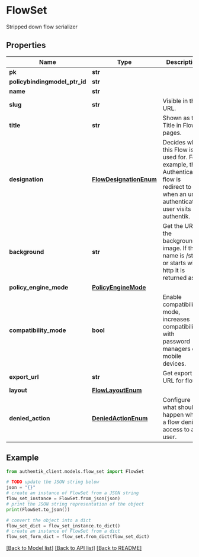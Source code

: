 # FlowSet

Stripped down flow serializer

## Properties

Name | Type | Description | Notes
------------ | ------------- | ------------- | -------------
**pk** | **str** |  | [readonly] 
**policybindingmodel_ptr_id** | **str** |  | [readonly] 
**name** | **str** |  | 
**slug** | **str** | Visible in the URL. | 
**title** | **str** | Shown as the Title in Flow pages. | 
**designation** | [**FlowDesignationEnum**](FlowDesignationEnum.md) | Decides what this Flow is used for. For example, the Authentication flow is redirect to when an un-authenticated user visits authentik. | 
**background** | **str** | Get the URL to the background image. If the name is /static or starts with http it is returned as-is | [readonly] 
**policy_engine_mode** | [**PolicyEngineMode**](PolicyEngineMode.md) |  | [optional] 
**compatibility_mode** | **bool** | Enable compatibility mode, increases compatibility with password managers on mobile devices. | [optional] 
**export_url** | **str** | Get export URL for flow | [readonly] 
**layout** | [**FlowLayoutEnum**](FlowLayoutEnum.md) |  | [optional] 
**denied_action** | [**DeniedActionEnum**](DeniedActionEnum.md) | Configure what should happen when a flow denies access to a user. | [optional] 

## Example

```python
from authentik_client.models.flow_set import FlowSet

# TODO update the JSON string below
json = "{}"
# create an instance of FlowSet from a JSON string
flow_set_instance = FlowSet.from_json(json)
# print the JSON string representation of the object
print(FlowSet.to_json())

# convert the object into a dict
flow_set_dict = flow_set_instance.to_dict()
# create an instance of FlowSet from a dict
flow_set_form_dict = flow_set.from_dict(flow_set_dict)
```
[[Back to Model list]](../README.md#documentation-for-models) [[Back to API list]](../README.md#documentation-for-api-endpoints) [[Back to README]](../README.md)


